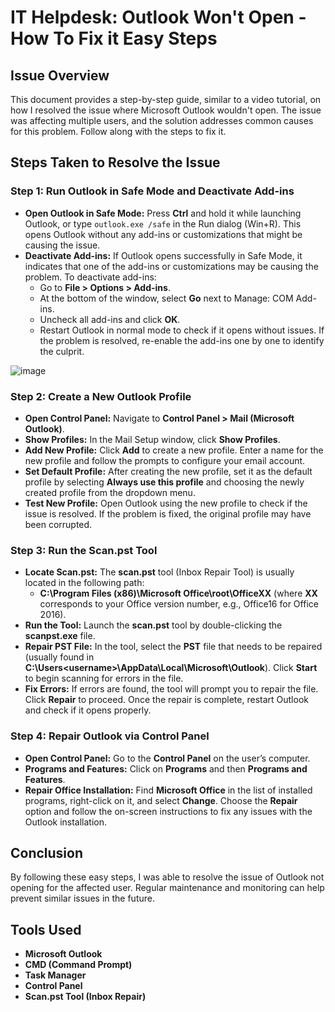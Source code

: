 # IT Helpdesk: Outlook Won't Open - How To Fix it Easy Steps

## Issue Overview
This document provides a step-by-step guide, similar to a video tutorial, on how I resolved the issue where Microsoft Outlook wouldn't open. The issue was affecting multiple users, and the solution addresses common causes for this problem. Follow along with the steps to fix it.

## Steps Taken to Resolve the Issue

### Step 1: Run Outlook in Safe Mode and Deactivate Add-ins
- **Open Outlook in Safe Mode:** Press **Ctrl** and hold it while launching Outlook, or type `outlook.exe /safe` in the Run dialog (Win+R). This opens Outlook without any add-ins or customizations that might be causing the issue.
- **Deactivate Add-ins:** If Outlook opens successfully in Safe Mode, it indicates that one of the add-ins or customizations may be causing the problem. To deactivate add-ins:
  - Go to **File > Options > Add-ins**.
  - At the bottom of the window, select **Go** next to Manage: COM Add-ins.
  - Uncheck all add-ins and click **OK**.
  - Restart Outlook in normal mode to check if it opens without issues. If the problem is resolved, re-enable the add-ins one by one to identify the culprit.

![image](https://github.com/user-attachments/assets/41bbdeb6-b20d-4d8b-8b90-bb8dca2cdd0a)

### Step 2: Create a New Outlook Profile
- **Open Control Panel:** Navigate to **Control Panel > Mail (Microsoft Outlook)**.
- **Show Profiles:** In the Mail Setup window, click **Show Profiles**.
- **Add New Profile:** Click **Add** to create a new profile. Enter a name for the new profile and follow the prompts to configure your email account.
- **Set Default Profile:** After creating the new profile, set it as the default profile by selecting **Always use this profile** and choosing the newly created profile from the dropdown menu.
- **Test New Profile:** Open Outlook using the new profile to check if the issue is resolved. If the problem is fixed, the original profile may have been corrupted.

### Step 3: Run the Scan.pst Tool
- **Locate Scan.pst:** The **scan.pst** tool (Inbox Repair Tool) is usually located in the following path: 
  - **C:\Program Files (x86)\Microsoft Office\root\OfficeXX** (where **XX** corresponds to your Office version number, e.g., Office16 for Office 2016).
- **Run the Tool:** Launch the **scan.pst** tool by double-clicking the **scanpst.exe** file.
- **Repair PST File:** In the tool, select the **PST** file that needs to be repaired (usually found in **C:\Users\<username>\AppData\Local\Microsoft\Outlook**). Click **Start** to begin scanning for errors in the file.
- **Fix Errors:** If errors are found, the tool will prompt you to repair the file. Click **Repair** to proceed. Once the repair is complete, restart Outlook and check if it opens properly.

### Step 4: Repair Outlook via Control Panel
- **Open Control Panel:** Go to the **Control Panel** on the user’s computer.
- **Programs and Features:** Click on **Programs** and then **Programs and Features**.
- **Repair Office Installation:** Find **Microsoft Office** in the list of installed programs, right-click on it, and select **Change**. Choose the **Repair** option and follow the on-screen instructions to fix any issues with the Outlook installation.

## Conclusion
By following these easy steps, I was able to resolve the issue of Outlook not opening for the affected user. Regular maintenance and monitoring can help prevent similar issues in the future.

## Tools Used
- **Microsoft Outlook**
- **CMD (Command Prompt)**
- **Task Manager**
- **Control Panel**
- **Scan.pst Tool (Inbox Repair)**
